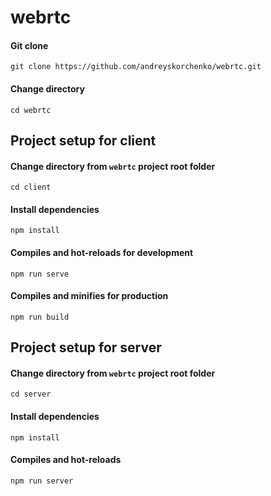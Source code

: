 # webrtc

#### Git clone

```
git clone https://github.com/andreyskorchenko/webrtc.git
```

#### Change directory

```
cd webrtc
```

## Project setup for client
#### Change directory from `webrtc` project root folder

```
cd client
```

#### Install dependencies

```
npm install
```

#### Compiles and hot-reloads for development

```
npm run serve
```

#### Compiles and minifies for production

```
npm run build
```

## Project setup for server
#### Change directory from `webrtc` project root folder

```
cd server
```

#### Install dependencies

```
npm install
```

#### Compiles and hot-reloads

```
npm run server
```
